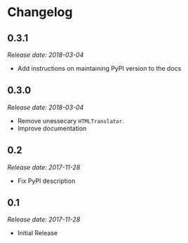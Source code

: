 Changelog
=========

0.3.1
-----

*Release date: 2018-03-04*

* Add instructions on maintaining PyPI version to the docs

0.3.0
-----

*Release date: 2018-03-04*

* Remove unessecary `HTMLTranslator`.
* Improve documentation

0.2
--

*Release date: 2017-11-28*

* Fix PyPI description

0.1
---

*Release date: 2017-11-28*

* Initial Release
